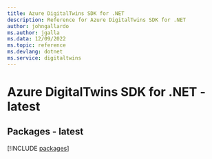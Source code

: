 ```yaml
---
title: Azure DigitalTwins SDK for .NET
description: Reference for Azure DigitalTwins SDK for .NET
author: johngallardo
ms.author: jgalla
ms.data: 12/09/2022
ms.topic: reference
ms.devlang: dotnet
ms.service: digitaltwins
---
```

# Azure DigitalTwins SDK for .NET - latest
## Packages - latest
[!INCLUDE [packages](digitaltwins-index.md)]